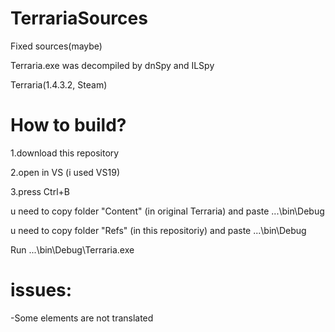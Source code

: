 # TerrariaSources

Fixed sources(maybe)

Terraria.exe was decompiled by dnSpy and ILSpy

Terraria(1.4.3.2, Steam)


# How to build?

1.download this repository

2.open in VS (i used VS19)

3.press Ctrl+B

u need to copy folder "Content" (in original Terraria) and paste ...\bin\Debug

u need to copy folder "Refs" (in this repositoriy) and paste ...\bin\Debug

Run ...\bin\Debug\Terraria.exe


# issues:

-Some elements are not translated

